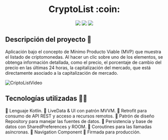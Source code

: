 <h1 align="center"> CryptoList :coin: </h1>
<p align="center"> <img src="https://img.shields.io/badge/STATUS-EN%20TERMINADO-success">  
<img src="https://img.shields.io/badge/SO-ANDROID-orange"> 
<img src="https://img.shields.io/badge/APLICACION-MOBILE-blueviolet"> </p>

## Descripción del proyecto :bookmark_tabs:

Aplicación bajo el concepto de Mínimo Producto Viable (MVP) que muestra el listado de criptomonedas.
Al hacer un clic sobre uno de los elementos, se obtenga información detallada, como el precio, el porcentaje de cambio del precio en las últimas 24 horas, la
capitalización del mercado, que está directamente asociado a la capitalización de mercado.

![CriptoListVideo](https://github.com/SilvanaVitali/CryptoList/assets/106769105/ad8d9685-d8c7-4405-9847-22a57a24fd45)

## Tecnologías utilizadas :woman_technologist:
:small_orange_diamond: Lenguaje Kotlin. 
:small_orange_diamond: LiveData & UI con patrón MVVM.
:small_orange_diamond: Retrofit para consumo de API REST y acceso a recursos remotos.
:small_orange_diamond: Patrón de diseño Repository para manejar las fuentes de datos.
:small_orange_diamond: Persistencia y base de datos con SharedPreferences y ROOM.
:small_orange_diamond: Coroutines para las llamadas asíncronas.
:small_orange_diamond: Navigation Component
:small_orange_diamond: Firmada para producción.
